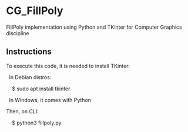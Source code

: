# CG_FillPoly
FillPoly implementation using Python and TKinter for Computer Graphics discipline

## Instructions
To execute this code, it is needed to install TKinter:

&nbsp; In Debian distros:

&nbsp; &nbsp;  $ sudo apt install tkinter

&nbsp;  In Windows, it comes with Python

Then, on CLI:

&nbsp; &nbsp;  $ python3 fillpoly.py

